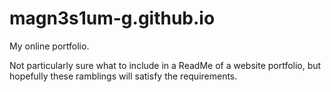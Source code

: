 # magn3s1um-g.github.io
My online portfolio.

Not particularly sure what to include in a ReadMe of a website portfolio, but hopefully these ramblings will satisfy the requirements.
